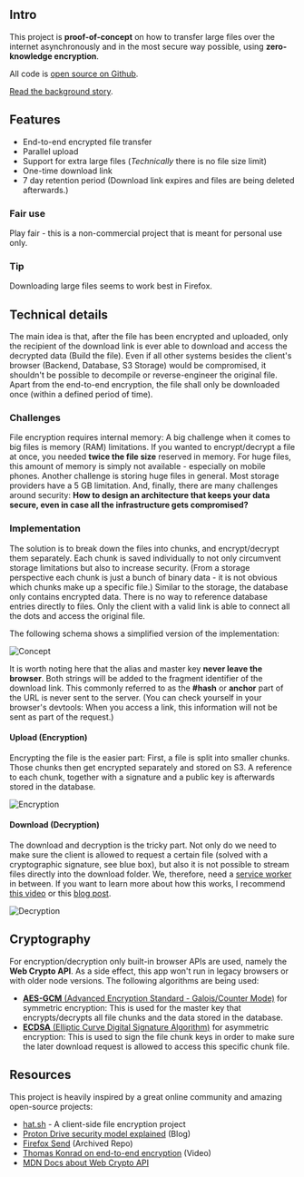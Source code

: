 ## Intro

This project is **proof-of-concept** on how to transfer large files over the internet asynchronously and in the most secure way possible, using **zero-knowledge encryption**.

All code is [open source on Github](https://github.com/davelevine/sharrr-svelte).

[Read the background story](https://blog.stophe.com/how-to-securely-share-a-file).

## Features

- End-to-end encrypted file transfer
- Parallel upload
- Support for extra large files (_Technically_ there is no file size limit)
- One-time download link
- 7 day retention period (Download link expires and files are being deleted afterwards.)

### Fair use

Play fair - this is a non-commercial project that is meant for personal use only.

### Tip

Downloading large files seems to work best in Firefox.

## Technical details

The main idea is that, after the file has been encrypted and uploaded, only the recipient of the download link is ever able to download and access the decrypted data (Build the file). Even if all other systems besides the client's browser (Backend, Database, S3 Storage) would be compromised, it shouldn't be possible to decompile or reverse-engineer the original file. Apart from the end-to-end encryption, the file shall only be downloaded once (within a defined period of time).

### Challenges

File encryption requires internal memory: A big challenge when it comes to big files is memory (RAM) limitations. If you wanted to encrypt/decrypt a file at once, you needed **twice the file size** reserved in memory. For huge files, this amount of memory is simply not available - especially on mobile phones. Another challenge is storing huge files in general. Most storage providers have a 5 GB limitation. And, finally, there are many challenges around security: **How to design an architecture that keeps your data secure, even in case all the infrastructure gets compromised?**

### Implementation

The solution is to break down the files into chunks, and encrypt/decrypt them separately. Each chunk is saved individually to not only circumvent storage limitations but also to increase security. (From a storage perspective each chunk is just a bunch of binary data - it is not obvious which chunks make up a specific file.)
Similar to the storage, the database only contains encrypted data. There is no way to reference database entries directly to files. Only the client with a valid link is able to connect all the dots and access the original file.

The following schema shows a simplified version of the implementation:

![Concept](https://share.levine.io/images/about/about-overview.jpg)

It is worth noting here that the alias and master key **never leave the browser**. Both strings will be added to the fragment identifier of the download link. This commonly referred to as the **#hash** or **anchor** part of the URL is never sent to the server. (You can check yourself in your browser's devtools: When you access a link, this information will not be sent as part of the request.)

#### Upload (Encryption)

Encrypting the file is the easier part: First, a file is split into smaller chunks. Those chunks then get encrypted separately and stored on S3. A reference to each chunk, together with a signature and a public key is afterwards stored in the database.

![Encryption](https://share.levine.io/images/about/about-encryption.jpg)

#### Download (Decryption)

The download and decryption is the tricky part. Not only do we need to make sure the client is allowed to request a certain file (solved with a cryptographic signature, see blue box), but also it is not possible to stream files directly into the download folder. We, therefore, need a [service worker](https://developer.mozilla.org/en-US/docs/Web/API/Service_Worker_API) in between. If you want to learn more about how this works, I recommend [this video](https://www.youtube.com/watch?v=SdePc87Ffik) or this [blog post](https://proton.me/blog/proton-drive-web-encryption-technique).

![Decryption](https://share.levine.io/images/about/about-decryption.jpg)

## Cryptography

For encryption/decryption only built-in browser APIs are used, namely the **Web Crypto API**. As a side effect, this app won't run in legacy browsers or with older node versions. The following algorithms are being used:

- [**AES-GCM** (Advanced Encryption Standard - Galois/Counter Mode)](https://en.wikipedia.org/wiki/Galois/Counter_Mode) for symmetric encryption: This is used for the master key that encrypts/decrypts all file chunks and the data stored in the database.
- [**ECDSA** (Elliptic Curve Digital Signature Algorithm)](https://en.wikipedia.org/wiki/Elliptic_Curve_Digital_Signature_Algorithm) for asymmetric encryption: This is used to sign the file chunk keys in order to make sure the later download request is allowed to access this specific chunk file.

## Resources

This project is heavily inspired by a great online community and amazing open-source projects:

- [hat.sh](https://hat.sh/) - A client-side file encryption project
- [Proton Drive security model explained](https://proton.me/blog/protondrive-security) (Blog)
- [Firefox Send](https://github.com/mozilla/send) (Archived Repo)
- [Thomas Konrad on end-to-end encryption](https://www.youtube.com/watch?v=SdePc87Ffik) (Video)
- [MDN Docs about Web Crypto API](https://developer.mozilla.org/en-US/docs/Web/API/Web_Crypto_API)
